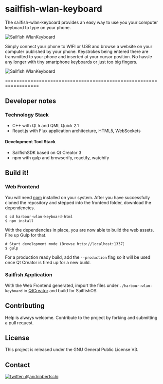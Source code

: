 # sailfish-wlan-keyboard

The sailfish-wlan-keyboard provides an easy way to use you your computer keyboard to type on your phone.

![Sailfish WlanKeyboard](http://abertschi.ch/default_public/harbour-wlan-keyboard-devel.png)

Simply connect your phone to WIFI or USB and browse a website on your computer published by your phone. Keystrokes being entered there are transmitted to your phone and inserted at your cursor position. No hassle any longer with tiny smartphone keyboards or just too big fingers.


![Sailfish WlanKeyboard](http://abertschi.ch/default_public/harbour-wlan-keyboard-html-and-phone.png)

==================================================================

## Developer notes

### Technology Stack
 - C++ with Qt 5 and QML Quick 2.1
 - React.js with Flux application architecture, HTML5, WebSockets

#### Development Tool Stack
 - SailfishSDK based on Qt Creator 3
 - npm with gulp and browserify, reactify, watchify

## Build it!

### Web Frontend

You will need [npm](https://www.npmjs.com) installed on your system. After you have successfully cloned the repository and stepped into the frontend folder, download the dependencies.

```shell
$ cd harbour-wlan-keyboard-html
$ npm install
```

With the dependencies in place, you are now able to build the web assets. Fire up Gulp for that.

```shell
# Start development mode (Browse http://localhost:1337)
$ gulp
```

For a production ready build, add the `--production` flag so it will be used once Qt Creator is fired up for a new build.

### Sailfish Application
With the Web Frontend generated, import the files under `./harbour-wlan-keyboard` in [QtCreator](https://sailfishos.org/develop/sdk-overview/) and build for SailfishOS.

## Contributing

Help is always welcome. Contribute to the project by forking and submitting a pull request.


## License

This project is released under the GNU General Public License V3.

## Contact
[![twitter: @andrinbertschi]( https://img.shields.io/badge/twitter-andrinbertschi-yellow.svg?style=flat-square)](http://twitter.com/andrinbertschi)
